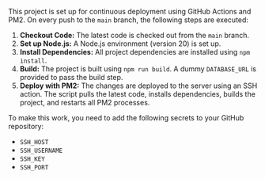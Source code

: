 This project is set up for continuous deployment using GitHub Actions and PM2. On every push to the `main` branch, the following steps are executed:

1.  **Checkout Code:** The latest code is checked out from the `main` branch.
2.  **Set up Node.js:** A Node.js environment (version 20) is set up.
3.  **Install Dependencies:** All project dependencies are installed using `npm install`.
4.  **Build:** The project is built using `npm run build`. A dummy `DATABASE_URL` is provided to pass the build step.
5.  **Deploy with PM2:** The changes are deployed to the server using an SSH action. The script pulls the latest code, installs dependencies, builds the project, and restarts all PM2 processes.

To make this work, you need to add the following secrets to your GitHub repository:

*   `SSH_HOST`
*   `SSH_USERNAME`
*   `SSH_KEY`
*   `SSH_PORT`